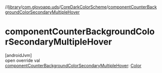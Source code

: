 //[library](../../../index.md)/[com.glovoapp.uds](../index.md)/[CoreDarkColorScheme](index.md)/[componentCounterBackgroundColorSecondaryMultipleHover](component-counter-background-color-secondary-multiple-hover.md)

# componentCounterBackgroundColorSecondaryMultipleHover

[androidJvm]\
open override val [componentCounterBackgroundColorSecondaryMultipleHover](component-counter-background-color-secondary-multiple-hover.md): [Color](https://developer.android.com/reference/kotlin/androidx/compose/ui/graphics/Color.html)
